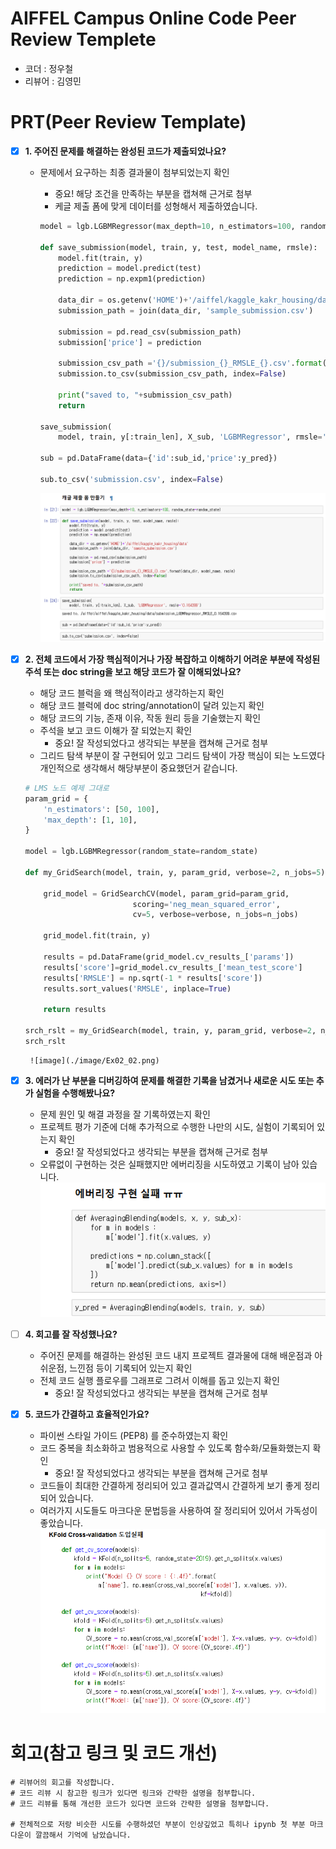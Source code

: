 # AIFFEL Campus Online Code Peer Review Templete
- 코더 : 정우철
- 리뷰어 : 김영민


# PRT(Peer Review Template)
- [x]  **1. 주어진 문제를 해결하는 완성된 코드가 제출되었나요?**
    - 문제에서 요구하는 최종 결과물이 첨부되었는지 확인
        - 중요! 해당 조건을 만족하는 부분을 캡쳐해 근거로 첨부
        - 케글 제출 폼에 맞게 데이터를 성형해서 제출하였습니다.
        
        ```python
        model = lgb.LGBMRegressor(max_depth=10, n_estimators=100, random_state=random_state)
        
        def save_submission(model, train, y, test, model_name, rmsle):
            model.fit(train, y)
            prediction = model.predict(test)
            prediction = np.expm1(prediction)
    
            data_dir = os.getenv('HOME')+'/aiffel/kaggle_kakr_housing/data'
            submission_path = join(data_dir, 'sample_submission.csv')
    
            submission = pd.read_csv(submission_path)
            submission['price'] = prediction
    
            submission_csv_path ='{}/submission_{}_RMSLE_{}.csv'.format(data_dir, model_name, rmsle)
            submission.to_csv(submission_csv_path, index=False)
    
            print("saved to, "+submission_csv_path)
            return
            
        save_submission(
            model, train, y[:train_len], X_sub, 'LGBMRegressor', rmsle='0.164399')
            
        sub = pd.DataFrame(data={'id':sub_id,'price':y_pred})
        
        sub.to_csv('submission.csv', index=False)
        ```
        ![image](./image/Ex02_01.png)
    
- [x]  **2. 전체 코드에서 가장 핵심적이거나 가장 복잡하고 이해하기 어려운 부분에 작성된 
주석 또는 doc string을 보고 해당 코드가 잘 이해되었나요?**
    - 해당 코드 블럭을 왜 핵심적이라고 생각하는지 확인
    - 해당 코드 블럭에 doc string/annotation이 달려 있는지 확인
    - 해당 코드의 기능, 존재 이유, 작동 원리 등을 기술했는지 확인
    - 주석을 보고 코드 이해가 잘 되었는지 확인
        - 중요! 잘 작성되었다고 생각되는 부분을 캡쳐해 근거로 첨부
    - 그리드 탐색 부분이 잘 구현되어 있고 그리드 탐색이 가장 핵심이 되는 노드였다 개인적으로 생각해서 해당부분이 중요했던거 같습니다.
    ```python
    # LMS 노드 예제 그대로
    param_grid = {
        'n_estimators': [50, 100],
        'max_depth': [1, 10],
    }
    
    model = lgb.LGBMRegressor(random_state=random_state)
    
    def my_GridSearch(model, train, y, param_grid, verbose=2, n_jobs=5):

        grid_model = GridSearchCV(model, param_grid=param_grid,
                            scoring='neg_mean_squared_error',
                            cv=5, verbose=verbose, n_jobs=n_jobs)

        grid_model.fit(train, y)
    
        results = pd.DataFrame(grid_model.cv_results_['params'])
        results['score']=grid_model.cv_results_['mean_test_score']
        results['RMSLE'] = np.sqrt(-1 * results['score'])
        results.sort_values('RMSLE', inplace=True)
    
        return results
    
    srch_rslt = my_GridSearch(model, train, y, param_grid, verbose=2, n_jobs=5)
    srch_rslt
    ```
        ![image](./image/Ex02_02.png)
        
- [x]  **3. 에러가 난 부분을 디버깅하여 문제를 해결한 기록을 남겼거나
새로운 시도 또는 추가 실험을 수행해봤나요?**
    - 문제 원인 및 해결 과정을 잘 기록하였는지 확인
    - 프로젝트 평가 기준에 더해 추가적으로 수행한 나만의 시도, 
    실험이 기록되어 있는지 확인
        - 중요! 잘 작성되었다고 생각되는 부분을 캡쳐해 근거로 첨부
    - 오류없이 구현하는 것은 실패했지만 에버리징을 시도하였고 기록이 남아 있습니다.
    ![image](./image/Ex02_03.png)
        
- [ ]  **4. 회고를 잘 작성했나요?**
    - 주어진 문제를 해결하는 완성된 코드 내지 프로젝트 결과물에 대해
    배운점과 아쉬운점, 느낀점 등이 기록되어 있는지 확인
    - 전체 코드 실행 플로우를 그래프로 그려서 이해를 돕고 있는지 확인
        - 중요! 잘 작성되었다고 생각되는 부분을 캡쳐해 근거로 첨부
        
- [x]  **5. 코드가 간결하고 효율적인가요?**
    - 파이썬 스타일 가이드 (PEP8) 를 준수하였는지 확인
    - 코드 중복을 최소화하고 범용적으로 사용할 수 있도록 함수화/모듈화했는지 확인
        - 중요! 잘 작성되었다고 생각되는 부분을 캡쳐해 근거로 첨부
    - 코드들이 최대한 간결하게 정리되어 있고 결과값역시 간결하게 보기 좋게 정리 되어 있습니다.
    - 여러가지 시도들도 마크다운 문법등을 사용하여 잘 정리되어 있어서 가독성이 좋았습니다.
    ![image](./image/Ex02_04.png)


# 회고(참고 링크 및 코드 개선)
```
# 리뷰어의 회고를 작성합니다.
# 코드 리뷰 시 참고한 링크가 있다면 링크와 간략한 설명을 첨부합니다.
# 코드 리뷰를 통해 개선한 코드가 있다면 코드와 간략한 설명을 첨부합니다.

# 전체적으로 저랑 비슷한 시도를 수행하셨던 부분이 인상깊었고 특히나 ipynb 첫 부분 마크다운이 깔끔해서 기억에 남았습니다.
```

